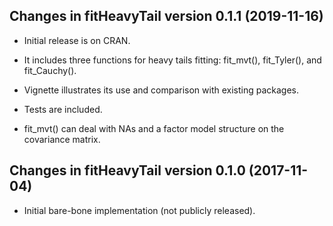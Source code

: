 ## Changes in fitHeavyTail version 0.1.1 (2019-11-16)

* Initial release is on CRAN.

* It includes three functions for heavy tails fitting: fit_mvt(), fit_Tyler(), and fit_Cauchy().

* Vignette illustrates its use and comparison with existing packages.

* Tests are included.

* fit_mvt() can deal with NAs and a factor model structure on the covariance matrix.


## Changes in fitHeavyTail version 0.1.0 (2017-11-04)

* Initial bare-bone implementation (not publicly released).
